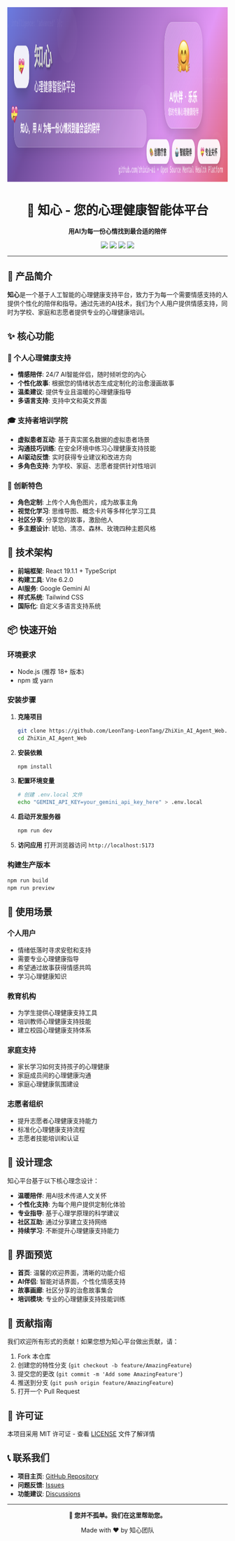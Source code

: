<div align="center">
  <img width="1200" height="400" alt="知心心理健康智能体平台" src="zhixin_banner.png" />
  
  <h1>💝 知心 - 您的心理健康智能体平台</h1>
  
  <p align="center">
    <strong>用AI为每一份心情找到最合适的陪伴</strong>
  </p>
  
  <p align="center">
    <img src="https://img.shields.io/badge/React-19.1.1-61DAFB?style=flat-square&logo=react&logoColor=white" />
    <img src="https://img.shields.io/badge/TypeScript-5.8.2-3178C6?style=flat-square&logo=typescript&logoColor=white" />
    <img src="https://img.shields.io/badge/Vite-6.2.0-646CFF?style=flat-square&logo=vite&logoColor=white" />
    <img src="https://img.shields.io/badge/Google%20AI-Gemini-4285F4?style=flat-square&logo=google&logoColor=white" />
  </p>
</div>

---

## 🌟 产品简介

**知心**是一个基于人工智能的心理健康支持平台，致力于为每一个需要情感支持的人提供个性化的陪伴和指导。通过先进的AI技术，我们为个人用户提供情感支持，同时为学校、家庭和志愿者提供专业的心理健康培训。

## ✨ 核心功能

### 🧠 个人心理健康支持
- **情感陪伴**: 24/7 AI智能伴侣，随时倾听您的内心
- **个性化故事**: 根据您的情绪状态生成定制化的治愈漫画故事
- **温柔建议**: 提供专业且温暖的心理健康指导
- **多语言支持**: 支持中文和英文界面

### 🎓 支持者培训学院
- **虚拟患者互动**: 基于真实匿名数据的虚拟患者场景
- **沟通技巧训练**: 在安全环境中练习心理健康支持技能
- **AI驱动反馈**: 实时获得专业建议和改进方向
- **多角色支持**: 为学校、家庭、志愿者提供针对性培训

### 🎨 创新特色
- **角色定制**: 上传个人角色图片，成为故事主角
- **视觉化学习**: 思维导图、概念卡片等多样化学习工具
- **社区分享**: 分享您的故事，激励他人
- **多主题设计**: 琥珀、清凉、森林、玫瑰四种主题风格

## 🚀 技术架构

- **前端框架**: React 19.1.1 + TypeScript
- **构建工具**: Vite 6.2.0
- **AI服务**: Google Gemini AI
- **样式系统**: Tailwind CSS
- **国际化**: 自定义多语言支持系统

## 📦 快速开始

### 环境要求
- Node.js (推荐 18+ 版本)
- npm 或 yarn

### 安装步骤

1. **克隆项目**
   ```bash
   git clone https://github.com/LeonTang-LeonTang/ZhiXin_AI_Agent_Web.git
   cd ZhiXin_AI_Agent_Web
   ```

2. **安装依赖**
   ```bash
   npm install
   ```

3. **配置环境变量**
   ```bash
   # 创建 .env.local 文件
   echo "GEMINI_API_KEY=your_gemini_api_key_here" > .env.local
   ```

4. **启动开发服务器**
   ```bash
   npm run dev
   ```

5. **访问应用**
   打开浏览器访问 `http://localhost:5173`

### 构建生产版本
```bash
npm run build
npm run preview
```

## 🎯 使用场景

### 个人用户
- 情绪低落时寻求安慰和支持
- 需要专业心理健康指导
- 希望通过故事获得情感共鸣
- 学习心理健康知识

### 教育机构
- 为学生提供心理健康支持工具
- 培训教师心理健康支持技能
- 建立校园心理健康支持体系

### 家庭支持
- 家长学习如何支持孩子的心理健康
- 家庭成员间的心理健康沟通
- 家庭心理健康氛围建设

### 志愿者组织
- 提升志愿者心理健康支持能力
- 标准化心理健康支持流程
- 志愿者技能培训和认证

## 🌈 设计理念

知心平台基于以下核心理念设计：

- **温暖陪伴**: 用AI技术传递人文关怀
- **个性化支持**: 为每个用户提供定制化体验
- **专业指导**: 基于心理学原理的科学建议
- **社区互助**: 通过分享建立支持网络
- **持续学习**: 不断提升心理健康支持能力

## 📱 界面预览

- **首页**: 温馨的欢迎界面，清晰的功能介绍
- **AI伴侣**: 智能对话界面，个性化情感支持
- **故事画廊**: 社区分享的治愈故事集合
- **培训模块**: 专业的心理健康支持技能训练

## 🤝 贡献指南

我们欢迎所有形式的贡献！如果您想为知心平台做出贡献，请：

1. Fork 本仓库
2. 创建您的特性分支 (`git checkout -b feature/AmazingFeature`)
3. 提交您的更改 (`git commit -m 'Add some AmazingFeature'`)
4. 推送到分支 (`git push origin feature/AmazingFeature`)
5. 打开一个 Pull Request

## 📄 许可证

本项目采用 MIT 许可证 - 查看 [LICENSE](LICENSE) 文件了解详情

## 📞 联系我们

- **项目主页**: [GitHub Repository](https://github.com/LeonTang-LeonTang/ZhiXin_AI_Agent_Web)
- **问题反馈**: [Issues](https://github.com/LeonTang-LeonTang/ZhiXin_AI_Agent_Web/issues)
- **功能建议**: [Discussions](https://github.com/LeonTang-LeonTang/ZhiXin_AI_Agent_Web/discussions)

---

<div align="center">
  <p><strong>💝 您并不孤单。我们在这里帮助您。</strong></p>
  <p>Made with ❤️ by 知心团队</p>
</div>
